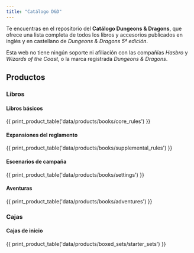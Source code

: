 ```yaml
---
title: "Catálogo D&D"
---
```

Te encuentras en el repositorio del **Catálogo Dungeons & Dragons**, que ofrece una lista completa de todos los libros y accesorios publicados en inglés y en castellano de *Dungeons & Dragons 5ª edición*.

Esta web no tiene ningún soporte ni afiliación con las compañías *Hasbro* y *Wizards of the Coast*, o la marca registrada *Dungeons & Dragons*.

## Productos
### Libros
#### Libros básicos
{{ print_product_table('data/products/books/core_rules') }}

#### Expansiones del reglamento
{{ print_product_table('data/products/books/supplemental_rules') }}

#### Escenarios de campaña
{{ print_product_table('data/products/books/settings') }}

#### Aventuras
{{ print_product_table('data/products/books/adventures') }}

### Cajas
#### Cajas de inicio
{{ print_product_table('data/products/boxed_sets/starter_sets') }}
